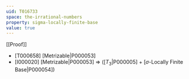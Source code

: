 ```yaml
---
uid: T016733
space: the-irrational-numbers
property: sigma-locally-finite-base
value: true
---
```

[[Proof]]

* [T000658] [Metrizable|P000053]
* [I000020] [Metrizable|P000053] => ([$T_3$|P000005] + [$\sigma$-Locally Finite Base|P000054])

